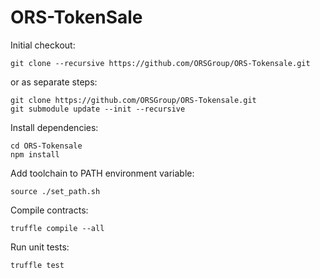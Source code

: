 # ORS-TokenSale

Initial checkout:

	git clone --recursive https://github.com/ORSGroup/ORS-Tokensale.git

or as separate steps:

	git clone https://github.com/ORSGroup/ORS-Tokensale.git
	git submodule update --init --recursive

Install dependencies:

	cd ORS-Tokensale
	npm install

Add toolchain to PATH environment variable:

	source ./set_path.sh

Compile contracts:

	truffle compile --all

Run unit tests:

	truffle test
